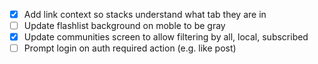 - [X] Add link context so stacks understand what tab they are in
- [ ] Update flashlist background on moble to be gray
- [X] Update communities screen to allow filtering by all, local, subscribed
- [ ] Prompt login on auth required action (e.g. like post)
